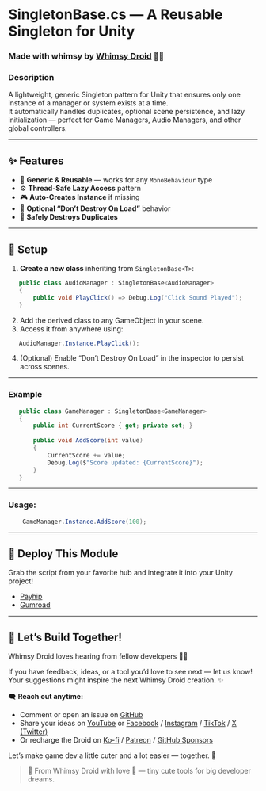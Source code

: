 # SingletonBase.cs — A Reusable Singleton for Unity  
### Made with whimsy by [Whimsy Droid](https://linktr.ee/whimsydroid) 🤖💫  

### Description
A lightweight, generic Singleton pattern for Unity that ensures only one instance of a manager or system exists at a time.  
It automatically handles duplicates, optional scene persistence, and lazy initialization — perfect for Game Managers, Audio Managers, and other global controllers.

---

## ✨ Features
- 🧩 **Generic & Reusable** — works for any `MonoBehaviour` type  
- ⚙️ **Thread-Safe Lazy Access** pattern  
- 🎮 **Auto-Creates Instance** if missing  
- 💾 **Optional “Don’t Destroy On Load”** behavior  
- 🧼 **Safely Destroys Duplicates**  

---

## 🧰 Setup

1. **Create a new class** inheriting from `SingletonBase<T>`:
````csharp
   public class AudioManager : SingletonBase<AudioManager>
   {
       public void PlayClick() => Debug.Log("Click Sound Played");
   }
````
2. Add the derived class to any GameObject in your scene.
3. Access it from anywhere using:
```csharp
   AudioManager.Instance.PlayClick();
````
4. (Optional) Enable “Don’t Destroy On Load” in the inspector to persist across scenes.

---

### Example
 ````csharp
    public class GameManager : SingletonBase<GameManager>
	{
	    public int CurrentScore { get; private set; }
	
	    public void AddScore(int value)
	    {
	        CurrentScore += value;
	        Debug.Log($"Score updated: {CurrentScore}");
	    }
	}
````	

---

### Usage:
````csharp
	GameManager.Instance.AddScore(100);
````

---

## 🤖 Deploy This Module
Grab the script from your favorite hub and integrate it into your Unity project!
- [Payhip](https://payhip.com/whimsydroid)
- [Gumroad](https://whimsydroid.gumroad.com)

---

## 💌 Let’s Build Together!  
Whimsy Droid loves hearing from fellow developers 🤖💖  

If you have feedback, ideas, or a tool you’d love to see next — let us know!  
Your suggestions might inspire the next Whimsy Droid creation. ✨  

🗨️ **Reach out anytime:**  
- Comment or open an issue on [GitHub](https://github.com/whimsydroid)  
- Share your ideas on [YouTube](https://www.youtube.com/@whimsydroid) or [Facebook](https://www.facebook.com/whimsydroid) / [Instagram](https://www.instagram.com/whimsydroid) / [TikTok](https://www.tiktok.com/@whimsydroid) / [X (Twitter)](https://x.com/whimsydroid)
- Or recharge the Droid on [Ko-fi](https://ko-fi.com/whimsydroid) / [Patreon](https://patreon.com/whimsydroid) / [GitHub Sponsors](https://github.com/sponsors/whimsydroid)

Let’s make game dev a little cuter and a lot easier — together. 💫  
> 🤖 From Whimsy Droid with love 💖 — tiny cute tools for big developer dreams.


